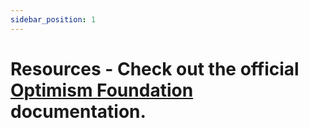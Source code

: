 ```yaml
---
sidebar_position: 1
---
```


# Resources - Check out the official [Optimism Foundation](https://community.optimism.io/) documentation.